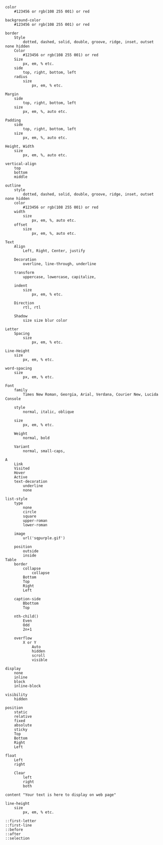     color
        #123456 or rgb(108 255 001) or red
    
    background-color
        #123456 or rgb(108 255 001) or red
    
    border
        Style
            dotted, dashed, solid, double, groove, ridge, inset, outset none hidden
        Color
            #123456 or rgb(108 255 001) or red
        Size
            px, em, % etc.
        side
            top, right, bottom, left
        radius
            size
                px, em, % etc.
    
    Margin
        side
            top, right, bottom, left
        size
            px, em, %, auto etc.

    Padding
        side
            top, right, bottom, left
        size
            px, em, %, auto etc.

    Height, Width
        size
            px, em, %, auto etc.
    
    vertical-align
        top
        bottom
        middle
    
    outline
        style
            dotted, dashed, solid, double, groove, ridge, inset, outset none hidden
        color
            #123456 or rgb(108 255 001) or red
        width
            size
                px, em, %, auto etc.
        offset
            size
                px, em, %, auto etc.

    Text
        Align
            Left, Right, Center, justify

        Decoration
            overline, line-through, underline
        
        transform
            uppercase, lowercase, capitalize, 
        
        indent
            size
                px, em, % etc.

        Direction
            rtl, rtl

        Shadow
            size size blur color                

    Letter
        Spacing
            size
                px, em, % etc.
    
    Line-Height
        size
            px, em, % etc.

    word-spacing
        size
            px, em, % etc.

    Font
        family
            Times New Roman, Georgia, Arial, Verdana, Courier New, Lucida Console

        style
            normal, italic, oblique
    
        size
            px, em, % etc.

        Weight
            normal, bold
        
        Variant
            normal, small-caps, 

    A
        Link
        Visited
        Hover
        Active
        text-decoration
            underline
            none

    list-style
        type
            none
            circle
            square
            upper-roman
            lower-roman

        image
            url('sqpurple.gif')

        position
            outside
            inside
    Table
        border
            collapse
                collapse
            Bottom
            Top
            Right
            Left

        caption-side
            Bbottom
            Top

        nth-child()
            Even
            Odd
            2n+1

        overflow
            X or Y
                Auto
                hidden
                scroll
                visible

    display
        none
        inline
        block
        inline-block

    visibility
        hidden

    position
        static
        relative
        fixed
        absolute
        sticky
        Top
        Bottom
        Right
        Left

    float
        Left
        right

        Clear
            left
            right
            both

    content "Your text is here to display on web page"

    line-height
        size
            px, em, % etc.
    
    ::first-letter 
    ::first-line
    ::before
    ::after
    ::selection

    